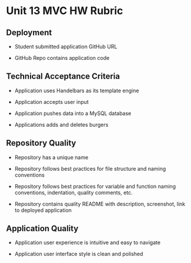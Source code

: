 # Unit 13 MVC HW Rubric

## Deployment

* Student submitted application GitHub URL

* GitHub Repo contains application code

## Technical Acceptance Criteria

* Application uses Handelbars as its template engine

* Application accepts user input

* Application pushes data into a MySQL database

* Applications adds and deletes burgers

## Repository Quality

* Repository has a unique name

* Repository follows best practices for file structure and naming conventions

* Repository follows best practices for variable and function naming conventions, indentation, quality comments, etc.

* Repository contains quality README with description, screenshot, link to deployed application

## Application Quality

* Application user experience is intuitive and easy to navigate

* Application user interface style is clean and polished
